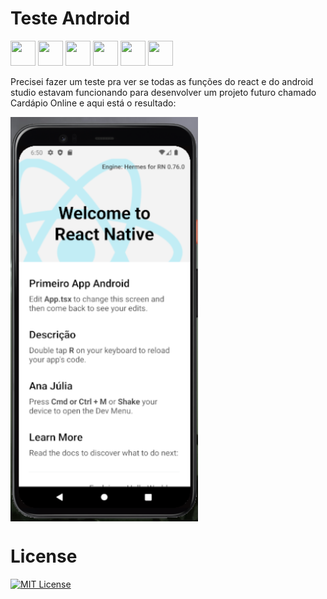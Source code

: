 # Teste Android

<img src="https://cdn.jsdelivr.net/gh/devicons/devicon@latest/icons/typescript/typescript-plain.svg" width="40" height="40"/> <img src="https://cdn.jsdelivr.net/gh/devicons/devicon@latest/icons/kotlin/kotlin-original.svg" width="40" height="40"/> <img src="https://cdn.jsdelivr.net/gh/devicons/devicon@latest/icons/c/c-original.svg" width="40" height="40"/> <img src="https://cdn.jsdelivr.net/gh/devicons/devicon@latest/icons/ruby/ruby-original.svg" width="40" height="40"/>  <img src="https://cdn.jsdelivr.net/gh/devicons/devicon@latest/icons/cplusplus/cplusplus-original.svg" width="40" height="40"/> <img src="https://cdn.jsdelivr.net/gh/devicons/devicon/icons/javascript/javascript-plain.svg" width="40" height="40"/>
          
Precisei fazer um teste pra ver se todas as funções do react e do android studio estavam funcionando para desenvolver um projeto futuro chamado Cardápio Online e aqui está o resultado:

<img src="Imagem/Android.png" alt="Android" align="center" width="300">

# License

[![MIT License](https://img.shields.io/badge/License-MIT-green.svg)](./LICENSE)
